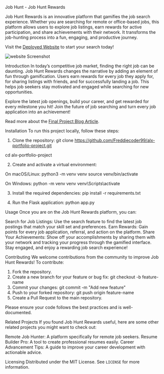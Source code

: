 Job Hunt - Job Hunt Rewards

Job Hunt Rewards is an innovative platform that gamifies the job search experience. Whether you are searching for remote or office-based jobs, this platform allows users to explore job listings, earn rewards for active participation, and share achievements with their network. It transforms the job-hunting process into a fun, engaging, and productive journey.

Visit the [Deployed Website](https://polite-pixie-bf82a7.netlify.app/#) to start your search today!

![website Screenshot](images/screenshot.png)

Introduction
In today’s competitive job market, finding the right job can be daunting. Job Hunt Rewards changes the narrative by adding an element of fun through gamification. Users earn rewards for every job they apply for, for sharing listings with friends, and for successfully landing a job. This helps job seekers stay motivated and engaged while searching for new opportunities. 

Explore the latest job openings, build your career, and get rewarded for every milestone you hit! Join the future of job searching and turn every job application into an achievement!

Read more about the [Final Project Blog Article](https://polite-pixie-bf82a7.netlify.app/#).

Installation
To run this project locally, follow these steps:

1. Clone the repository:
   git clone https://github.com/Freddiecoder99/alx-portfolio-project.git

cd alx-portfolio-project

2. Create and activate a virtual environment:

On macOS/Linux:
python3 -m venv venv
source venv/bin/activate

On Windows:
python -m venv venv
venv\Scripts\activate

3. Install the required dependencies:
pip install -r requirements.txt

4. Run the Flask application:
python app.py

Usage
Once you are on the Job Hunt Rewards platform, you can:

Search for Job Listings: Use the search feature to find the latest job postings that match your skill set and preferences.
Earn Rewards: Gain points for every job application, referral, and action on the platform.
Share Your Achievements: Show off your accomplishments by sharing them with your network and tracking your progress through the gamified interface.
Stay engaged, and enjoy a rewarding job search experience!

Contributing
We welcome contributions from the community to improve Job Hunt Rewards! To contribute:

1. Fork the repository.
2. Create a new branch for your feature or bug fix:
   git checkout -b feature-name
3. Commit your changes:
   git commit -m "Add new feature"
4. Push to your forked repository:
   git push origin feature-name
5. Create a Pull Request to the main repository.

Please ensure your code follows the best practices and is well-documented.

Related Projects
If you found Job Hunt Rewards useful, here are some other related projects you might want to check out:

Remote Job Hunter: A platform specifically for remote job seekers.
Resume Builder Pro: A tool to create professional resumes easily.
Career Advancement Tips: A guide to improve your career development with actionable advice.

Licensing
Distributed under the MIT License. See `LICENSE` for more information.

